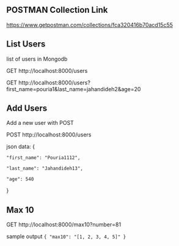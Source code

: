 ## POSTMAN Collection Link
https://www.getpostman.com/collections/fca320416b70acd15c55

## List Users
list of users in Mongodb

GET http://localhost:8000/users

GET http://localhost:8000/users?first_name=pouria1&last_name=jahandideh2&age=20

## Add Users 
Add a new user with POST

POST http://localhost:8000/users


json data: {

	"first_name": "Pouria1112",
	
	"last_name": "Jahandideh13",
	
	"age": 540	
}

## Max 10
GET http://localhost:8000/max10?number=81

sample output
`{
    "max10": "[1, 2, 3, 4, 5]"
}`
    